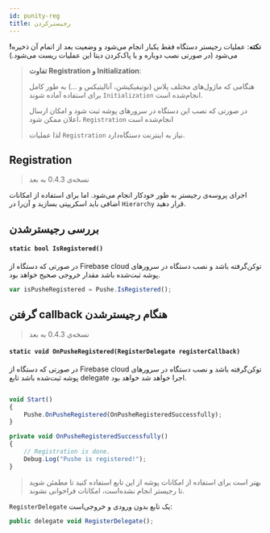 ```yaml
---
id: punity-reg
title: رجیسترکردن
---
```


**!نکته**: عملیات رجیستر دستگاه فقط یکبار انجام می‌شود و وضعیت بعد از اتمام آن ذخیره می‌شود (در صورتی نصب دوباره و یا پاک‌کردن دیتا این عملیات ریست می‌شود.)


<blockquote>

**تفاوت Registration و Initialization**:

هنگامی که ماژول‌های مختلف پلاس (نوتیفیکیشن، آنالیتیکس و ...) به طور کامل برای استفاده آماده شوند `Initialization` انجام‌شده است.

در صورتی که نصب این دستگاه در سرورهای پوشه ثبت شود و امکان ارسال اعلان ممکن شود، `Registration` انجام‌شده است

لذا عملیات `Registration` نیاز به اینترنت دستگاه‌دارد.

</blockquote>

## Registration
> نسخه‌ی 0.4.3 به بعد

اجرای پروسه‌ی رجیستر به طور خودکار انجام می‌شود. اما برای استفاده از امکانات اضافی باید اسکریپتی بسازید و آن‌را در `Hierarchy` قرار دهید.

## بررسی رجیسترشدن

<div dir='ltr'>

#### `static bool IsRegistered()`

</div>

در صورتی که دستگاه از Firebase cloud توکن‌گرفته باشد و نصب دستگاه در سرور‌های پوشه ثبت‌شده باشد مقدار خروجی صحیح خواهد بود.

```js
var isPusheRegistered = Pushe.IsRegistered();

```

## گرفتن callback هنگام رجیسترشدن
> نسخه‌ی 0.4.3 به بعد


<div dir='ltr'>

#### `static void OnPusheRegistered(RegisterDelegate registerCallback)`

</div>

در صورتی که دستگاه از Firebase cloud توکن‌گرفته باشد و نصب دستگاه در سرور‌های پوشه ثبت‌شده باشد تابع delegate اجرا خواهد شد خواهد بود.

```js

void Start()
{
    Pushe.OnPusheRegistered(OnPusheRegisteredSuccessfully);
}

private void OnPusheRegisteredSuccessfully()
{
    // Registration is done.
    Debug.Log("Pushe is registered!");
}
```
> بهتر است برای استفاده از امکانات پوشه از این تابع استفاده کنید تا مطمئن شوید تا رجیستر انجام نشده‌است،‌ امکانات فراخوانی نشوند.

`RegisterDelegate` یک تابع بدون ورودی و خروجی‌است:

```js
public delegate void RegisterDelegate();
```